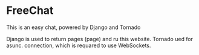 FreeChat
========
This is an easy chat, powered by Django and Tornado

Django is used to return pages (page) and ru this website.
Tornado ued for asunc. connection, which is requared to use WebSockets.
